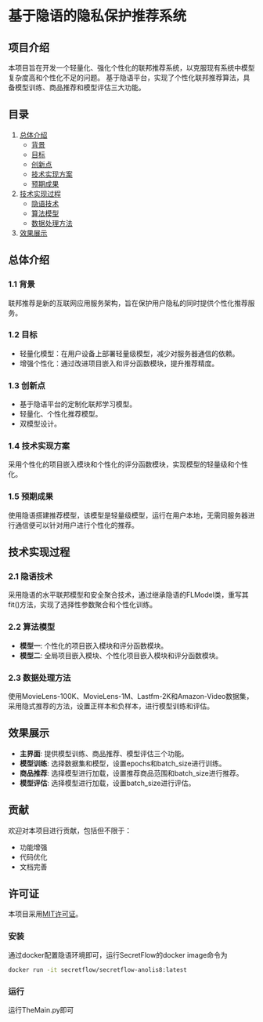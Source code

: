 # 基于隐语的隐私保护推荐系统

## 项目介绍

本项目旨在开发一个轻量化、强化个性化的联邦推荐系统，以克服现有系统中模型复杂度高和个性化不足的问题。
基于隐语平台，实现了个性化联邦推荐算法，具备模型训练、商品推荐和模型评估三大功能。

## 目录

1. [总体介绍](#总体介绍)
   - [背景](#11-背景)
   - [目标](#12-目标)
   - [创新点](#13-创新点)
   - [技术实现方案](#14-技术实现方案)
   - [预期成果](#15-预期成果)
2. [技术实现过程](#技术实现过程)
   - [隐语技术](#21-隐语技术)
   - [算法模型](#22-算法模型)
   - [数据处理方法](#23-数据处理方法)
3. [效果展示](#效果展示)

## 总体介绍

### 1.1 背景

联邦推荐是新的互联网应用服务架构，旨在保护用户隐私的同时提供个性化推荐服务。

### 1.2 目标

- 轻量化模型：在用户设备上部署轻量级模型，减少对服务器通信的依赖。
- 增强个性化：通过改进项目嵌入和评分函数模块，提升推荐精度。

### 1.3 创新点

- 基于隐语平台的定制化联邦学习模型。
- 轻量化、个性化推荐模型。
- 双模型设计。

### 1.4 技术实现方案

采用个性化的项目嵌入模块和个性化的评分函数模块，实现模型的轻量级和个性化。

### 1.5 预期成果

使用隐语搭建推荐模型，该模型是轻量级模型，运行在用户本地，无需同服务器进行通信便可以针对用户进行个性化的推荐。

## 技术实现过程

### 2.1 隐语技术

采用隐语的水平联邦模型和安全聚合技术，通过继承隐语的FLModel类，重写其fit()方法，实现了选择性参数聚合和个性化训练。

### 2.2 算法模型

- **模型一**: 个性化的项目嵌入模块和评分函数模块。
- **模型二**: 全局项目嵌入模块、个性化项目嵌入模块和评分函数模块。

### 2.3 数据处理方法

使用MovieLens-100K、MovieLens-1M、Lastfm-2K和Amazon-Video数据集，采用隐式推荐的方法，设置正样本和负样本，进行模型训练和评估。

## 效果展示

- **主界面**: 提供模型训练、商品推荐、模型评估三个功能。
- **模型训练**: 选择数据集和模型，设置epochs和batch_size进行训练。
- **商品推荐**: 选择模型进行加载，设置推荐商品范围和batch_size进行推荐。
- **模型评估**: 选择模型进行加载，设置batch_size进行评估。

## 贡献

欢迎对本项目进行贡献，包括但不限于：

- 功能增强
- 代码优化
- 文档完善

## 许可证

本项目采用[MIT许可证](LICENSE)。

### 安装
通过docker配置隐语环境即可，运行SecretFlow的docker image命令为
```bash 
docker run -it secretflow/secretflow-anolis8:latest
```
### 运行
运行TheMain.py即可
